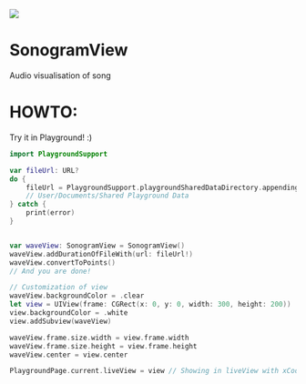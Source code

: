 ![](https://img.shields.io/badge/swift-3.0.1-green.svg)

# SonogramView
Audio visualisation of song

# HOWTO:
Try it in Playground! :)

```Swift
import PlaygroundSupport

var fileUrl: URL?
do {
    fileUrl = PlaygroundSupport.playgroundSharedDataDirectory.appendingPathComponent("test.m4a")
    // User/Documents/Shared Playground Data
} catch {
    print(error)
}


var waveView: SonogramView = SonogramView()
waveView.addDurationOfFileWith(url: fileUrl!)
waveView.convertToPoints()
// And you are done!

// Customization of view
waveView.backgroundColor = .clear
let view = UIView(frame: CGRect(x: 0, y: 0, width: 300, height: 200))
view.backgroundColor = .white
view.addSubview(waveView)

waveView.frame.size.width = view.frame.width
waveView.frame.size.height = view.frame.height
waveView.center = view.center

PlaygroundPage.current.liveView = view // Showing in liveView with xCode Playground
```
